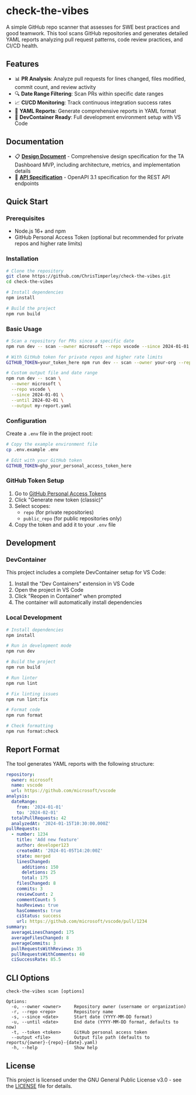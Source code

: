 # check-the-vibes

A simple GitHub repo scanner that assesses for SWE best practices and good teamwork. This tool scans GitHub repositories and generates detailed YAML reports analyzing pull request patterns, code review practices, and CI/CD health.

## Features

- 📊 **PR Analysis**: Analyze pull requests for lines changed, files modified, commit count, and review activity
- 🔍 **Date Range Filtering**: Scan PRs within specific date ranges
- 📈 **CI/CD Monitoring**: Track continuous integration success rates
- 📝 **YAML Reports**: Generate comprehensive reports in YAML format
- 🐳 **DevContainer Ready**: Full development environment setup with VS Code

## Documentation

- 📋 **[Design Document](docs/DESIGN.md)** - Comprehensive design specification for the TA Dashboard MVP, including architecture, metrics, and implementation details
- 🔌 **[API Specification](docs/api.yaml)** - OpenAPI 3.1 specification for the REST API endpoints

## Quick Start

### Prerequisites

- Node.js 16+ and npm
- GitHub Personal Access Token (optional but recommended for private repos and higher rate limits)

### Installation

```bash
# Clone the repository
git clone https://github.com/ChrisTimperley/check-the-vibes.git
cd check-the-vibes

# Install dependencies
npm install

# Build the project
npm run build
```

### Basic Usage

```bash
# Scan a repository for PRs since a specific date
npm run dev -- scan --owner microsoft --repo vscode --since 2024-01-01

# With GitHub token for private repos and higher rate limits
GITHUB_TOKEN=your_token_here npm run dev -- scan --owner your-org --repo your-repo --since 2024-01-01

# Custom output file and date range
npm run dev -- scan \
  --owner microsoft \
  --repo vscode \
  --since 2024-01-01 \
  --until 2024-02-01 \
  --output my-report.yaml
```

### Configuration

Create a `.env` file in the project root:

```bash
# Copy the example environment file
cp .env.example .env

# Edit with your GitHub token
GITHUB_TOKEN=ghp_your_personal_access_token_here
```

### GitHub Token Setup

1. Go to [GitHub Personal Access Tokens](https://github.com/settings/tokens)
2. Click "Generate new token (classic)"
3. Select scopes:
   - `repo` (for private repositories)
   - `public_repo` (for public repositories only)
4. Copy the token and add it to your `.env` file

## Development

### DevContainer

This project includes a complete DevContainer setup for VS Code:

1. Install the "Dev Containers" extension in VS Code
2. Open the project in VS Code
3. Click "Reopen in Container" when prompted
4. The container will automatically install dependencies

### Local Development

```bash
# Install dependencies
npm install

# Run in development mode
npm run dev

# Build the project
npm run build

# Run linter
npm run lint

# Fix linting issues
npm run lint:fix

# Format code
npm run format

# Check formatting
npm run format:check
```

## Report Format

The tool generates YAML reports with the following structure:

```yaml
repository:
  owner: microsoft
  name: vscode
  url: https://github.com/microsoft/vscode
analysis:
  dateRange:
    from: '2024-01-01'
    to: '2024-02-01'
  totalPullRequests: 42
  analyzedAt: '2024-01-15T10:30:00.000Z'
pullRequests:
  - number: 1234
    title: 'Add new feature'
    author: developer123
    createdAt: '2024-01-05T14:20:00Z'
    state: merged
    linesChanged:
      additions: 150
      deletions: 25
      total: 175
    filesChanged: 8
    commits: 3
    reviewCount: 2
    commentCount: 5
    hasReviews: true
    hasComments: true
    ciStatus: success
    url: https://github.com/microsoft/vscode/pull/1234
summary:
  averageLinesChanged: 175
  averageFilesChanged: 8
  averageCommits: 3
  pullRequestsWithReviews: 35
  pullRequestsWithComments: 40
  ciSuccessRate: 85.5
```

## CLI Options

```
check-the-vibes scan [options]

Options:
  -o, --owner <owner>     Repository owner (username or organization)
  -r, --repo <repo>       Repository name  
  -s, --since <date>      Start date (YYYY-MM-DD format)
  -u, --until <date>      End date (YYYY-MM-DD format, defaults to now)
  -t, --token <token>     GitHub personal access token
  --output <file>         Output file path (defaults to reports/{owner}-{repo}-{date}.yaml)
  -h, --help              Show help
```

## License

This project is licensed under the GNU General Public License v3.0 - see the [LICENSE](LICENSE) file for details.